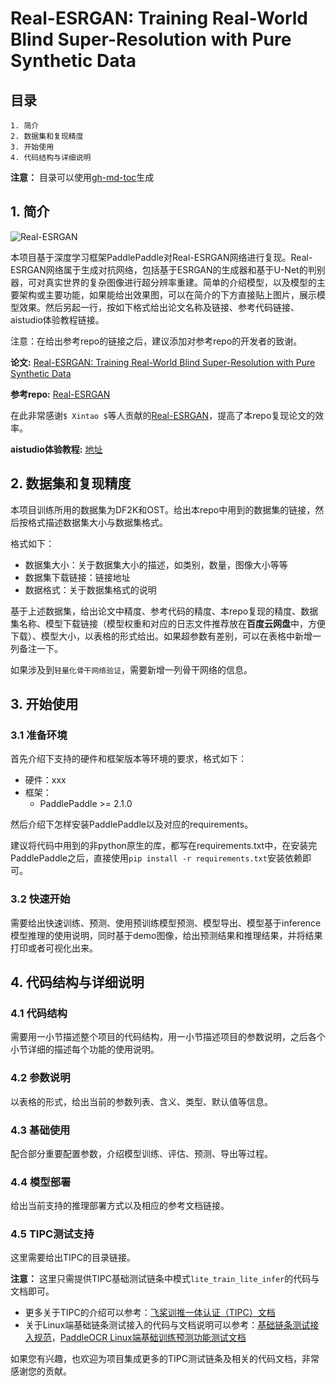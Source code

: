 # Real-ESRGAN: Training Real-World Blind Super-Resolution with Pure Synthetic Data


## 目录

```
1. 简介
2. 数据集和复现精度
3. 开始使用
4. 代码结构与详细说明
```

**注意：** 目录可以使用[gh-md-toc](https://github.com/ekalinin/github-markdown-toc)生成
## 1. 简介
![Real-ESRGAN](https://user-images.githubusercontent.com/52402835/144571624-a29d9a88-d08a-4891-8356-2d9d62798774.jpg)

本项目基于深度学习框架PaddlePaddle对Real-ESRGAN网络进行复现。Real-ESRGAN网络属于生成对抗网络，包括基于ESRGAN的生成器和基于U-Net的判别器，可对真实世界的复杂图像进行超分辨率重建。简单的介绍模型，以及模型的主要架构或主要功能，如果能给出效果图，可以在简介的下方直接贴上图片，展示模型效果。然后另起一行，按如下格式给出论文名称及链接、参考代码链接、aistudio体验教程链接。

注意：在给出参考repo的链接之后，建议添加对参考repo的开发者的致谢。

**论文:** [Real-ESRGAN: Training Real-World Blind Super-Resolution with Pure Synthetic Data](https://paperswithcode.com/paper/real-esrgan-training-real-world-blind-super)

**参考repo:** [Real-ESRGAN](https://github.com/xinntao/Real-ESRGAN)

在此非常感谢`$ Xintao $`等人贡献的[Real-ESRGAN](https://github.com/xinntao/Real-ESRGAN)，提高了本repo复现论文的效率。

**aistudio体验教程:** [地址](url)


## 2. 数据集和复现精度

本项目训练所用的数据集为DF2K和OST。给出本repo中用到的数据集的链接，然后按格式描述数据集大小与数据集格式。

格式如下：

- 数据集大小：关于数据集大小的描述，如类别，数量，图像大小等等
- 数据集下载链接：链接地址
- 数据格式：关于数据集格式的说明

基于上述数据集，给出论文中精度、参考代码的精度、本repo复现的精度、数据集名称、模型下载链接（模型权重和对应的日志文件推荐放在**百度云网盘**中，方便下载）、模型大小，以表格的形式给出。如果超参数有差别，可以在表格中新增一列备注一下。

如果涉及到`轻量化骨干网络验证`，需要新增一列骨干网络的信息。



## 3. 开始使用

### 3.1 准备环境

首先介绍下支持的硬件和框架版本等环境的要求，格式如下：

- 硬件：xxx
- 框架：
  - PaddlePaddle >= 2.1.0

然后介绍下怎样安装PaddlePaddle以及对应的requirements。

建议将代码中用到的非python原生的库，都写在requirements.txt中，在安装完PaddlePaddle之后，直接使用`pip install -r requirements.txt`安装依赖即可。


### 3.2 快速开始

需要给出快速训练、预测、使用预训练模型预测、模型导出、模型基于inference模型推理的使用说明，同时基于demo图像，给出预测结果和推理结果，并将结果打印或者可视化出来。

## 4. 代码结构与详细说明

### 4.1 代码结构

需要用一小节描述整个项目的代码结构，用一小节描述项目的参数说明，之后各个小节详细的描述每个功能的使用说明。

### 4.2 参数说明

以表格的形式，给出当前的参数列表、含义、类型、默认值等信息。

### 4.3 基础使用

配合部分重要配置参数，介绍模型训练、评估、预测、导出等过程。

### 4.4 模型部署

给出当前支持的推理部署方式以及相应的参考文档链接。

### 4.5 TIPC测试支持

这里需要给出TIPC的目录链接。

**注意：** 这里只需提供TIPC基础测试链条中模式`lite_train_lite_infer`的代码与文档即可。


* 更多关于TIPC的介绍可以参考：[飞桨训推一体认证（TIPC）文档](https://github.com/PaddlePaddle/PaddleOCR/blob/dygraph/test_tipc/readme.md)
* 关于Linux端基础链条测试接入的代码与文档说明可以参考：[基础链条测试接入规范](https://github.com/PaddlePaddle/models/blob/tipc/docs/tipc_test/development_specification_docs/train_infer_python.md)，[PaddleOCR Linux端基础训练预测功能测试文档](https://github.com/PaddlePaddle/PaddleOCR/blob/dygraph/test_tipc/docs/test_train_inference_python.md)


如果您有兴趣，也欢迎为项目集成更多的TIPC测试链条及相关的代码文档，非常感谢您的贡献。
